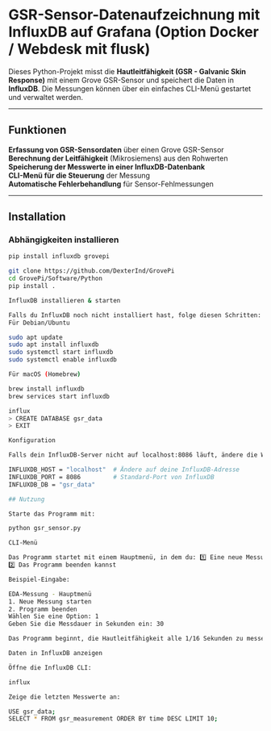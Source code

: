 # GSR-Sensor-Datenaufzeichnung mit InfluxDB auf Grafana (Option Docker / Webdesk mit flusk)

Dieses Python-Projekt misst die **Hautleitfähigkeit (GSR - Galvanic Skin Response)** mit einem Grove GSR-Sensor und speichert die Daten in **InfluxDB**. Die Messungen können über ein einfaches CLI-Menü gestartet und verwaltet werden.

---

## Funktionen
**Erfassung von GSR-Sensordaten** über einen Grove GSR-Sensor  
**Berechnung der Leitfähigkeit** (Mikrosiemens) aus den Rohwerten  
**Speicherung der Messwerte in einer InfluxDB-Datenbank**  
**CLI-Menü für die Steuerung** der Messung  
**Automatische Fehlerbehandlung** für Sensor-Fehlmessungen  

---

## Installation

### **Abhängigkeiten installieren**
```bash
pip install influxdb grovepi

git clone https://github.com/DexterInd/GrovePi
cd GrovePi/Software/Python
pip install .

InfluxDB installieren & starten

Falls du InfluxDB noch nicht installiert hast, folge diesen Schritten:
Für Debian/Ubuntu

sudo apt update
sudo apt install influxdb
sudo systemctl start influxdb
sudo systemctl enable influxdb

Für macOS (Homebrew)

brew install influxdb
brew services start influxdb

influx
> CREATE DATABASE gsr_data
> EXIT

Konfiguration

Falls dein InfluxDB-Server nicht auf localhost:8086 läuft, ändere die Werte in INFLUXDB_HOST und INFLUXDB_PORT:

INFLUXDB_HOST = "localhost"  # Ändere auf deine InfluxDB-Adresse
INFLUXDB_PORT = 8086         # Standard-Port von InfluxDB
INFLUXDB_DB = "gsr_data"

## Nutzung

Starte das Programm mit:

python gsr_sensor.py

CLI-Menü

Das Programm startet mit einem Hauptmenü, in dem du: 1️⃣ Eine neue Messung starten kannst
2️⃣ Das Programm beenden kannst

Beispiel-Eingabe:

EDA-Messung - Hauptmenü
1. Neue Messung starten
2. Programm beenden
Wählen Sie eine Option: 1
Geben Sie die Messdauer in Sekunden ein: 30

Das Programm beginnt, die Hautleitfähigkeit alle 1/16 Sekunden zu messen und in InfluxDB zu speichern.

Daten in InfluxDB anzeigen

Öffne die InfluxDB CLI:

influx

Zeige die letzten Messwerte an:

USE gsr_data;
SELECT * FROM gsr_measurement ORDER BY time DESC LIMIT 10;









